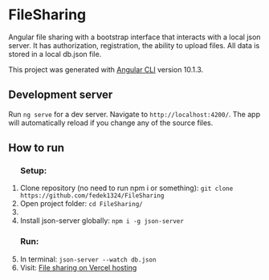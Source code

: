 # FileSharing
<p>Angular file sharing with a bootstrap interface that interacts with a local json server. It has authorization, registration, the ability to upload files. All data is stored in a local db.json file.</p>

This project was generated with [Angular CLI](https://github.com/angular/angular-cli) version 10.1.3.

## Development server

Run `ng serve` for a dev server. Navigate to `http://localhost:4200/`. The app will automatically reload if you change any of the source files.

## How to run

<ol>
  <h3>Setup:</h3>
  <li>Clone repository (no need to run npm i or something): <code>git clone https://github.com/fedek1324/FileSharing</code></li>
  <li>Open project folder: <code>cd FileSharing/</code><li>
  <li>Install json-server globally: <code>npm i -g json-server</code></li>
  <h3>Run:</h3>
  <li>In terminal: <code>json-server --watch db.json</code></li>
  <li>Visit: <a target="blank" href="http://file-sharing-sable.vercel.app/">File sharing on Vercel hosting</a></li>
</ol>
